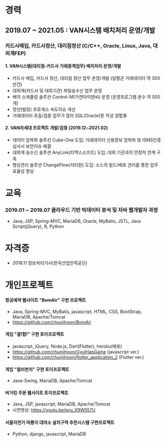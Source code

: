 # 경력
## 2019.07 ~ 2021.05 : VAN시스템 배치처리 운영/개발
### 카드사매입, 카드사정산, 대리점정산 (C/C++, Oracle, Linux, Java, 대외계FEP)

#### 1. VAN시스템(대리점-카드사 거래중계업무) 배치처리 운영/개발
  - 카드사 매입, 카드사 정산, 대리점 정산 업무 운영/개발 (일평균 거래데이터 약 300만건)
  - 대외계(카드사 및 대외기관) 파일송수신 업무 운영
  - 배치 스케쥴링 솔루션 Control-M(가연아이앤씨) 운영 (운영프로그램 본수 약 500개)
  - 정산(빌링) 프로세스 속도이슈 개선
  - 거래데이터 추출/검증 업무가 많아 SQL(Oracle)문 작성 경험多

#### 2. VAN차세대 프로젝트 개발/검증 (2019.12~2021.02)
  - 데이터 암복화 솔루션 Cube-One 도입: 거래데이터 신용정보 암복화 및 ISMS인증심사시 보안이슈 해결
  - 대외계 송수신 솔루션 AnyLink(티맥스소프트) 도입: 대외 기관과의 안정적 연계 구축
  - 형상관리 솔루션 ChangeFlow(지티원) 도입: 소스의 빌드/배포 관리를 통한 업무효율성 향상



# 교육
### 2019.01 ~ 2019.07 클라우드 기반 빅데이터 분석 및 자바 웹개발자 과정
  - Java, JSP, Spring-MVC, MariaDB, Oracle, MyBatis, JSTL, Java Script(jQuery), R, Python



# 자격증
  - 2018.11 정보처리기사(한국산업인력공단)



# 개인프로젝트
#### 항공예약 웹사이트 "BomAir" 구현 프로젝트
  - Java, Spring-MVC, MyBatis, javascript, HTML, CSS, BootStrap, MariaDB, Apache/Tomcat
  - https://github.com/chunjihoon/BomAir
#### 게임 "결!합!" 구현 토이프로젝트
  - javascript, jQuery, Node.js, Dart(Flutter), heroku(배포)
  - https://github.com/chunjihoon/GyulHapGame (javascript ver.)
  - https://github.com/chunjihoon/flutter_application_2 (Flutter ver.)
#### 게임 "컬러펀치" 구현 토이프로젝트
  - Java-Swing, MariaDB, Apache/Tomcat
#### 버거킹 주문 웹사이트 토이프로젝트
  - Java, JSP, javascript, MariaDB, Apache/Tomcat
  - 시연영상: https://youtu.be/pcy_X9W557U
#### 서울자전거 따릉이 대여소 설치구역 추천시스템 구현프로젝트
  - Python, django, javascript, MariaDB
